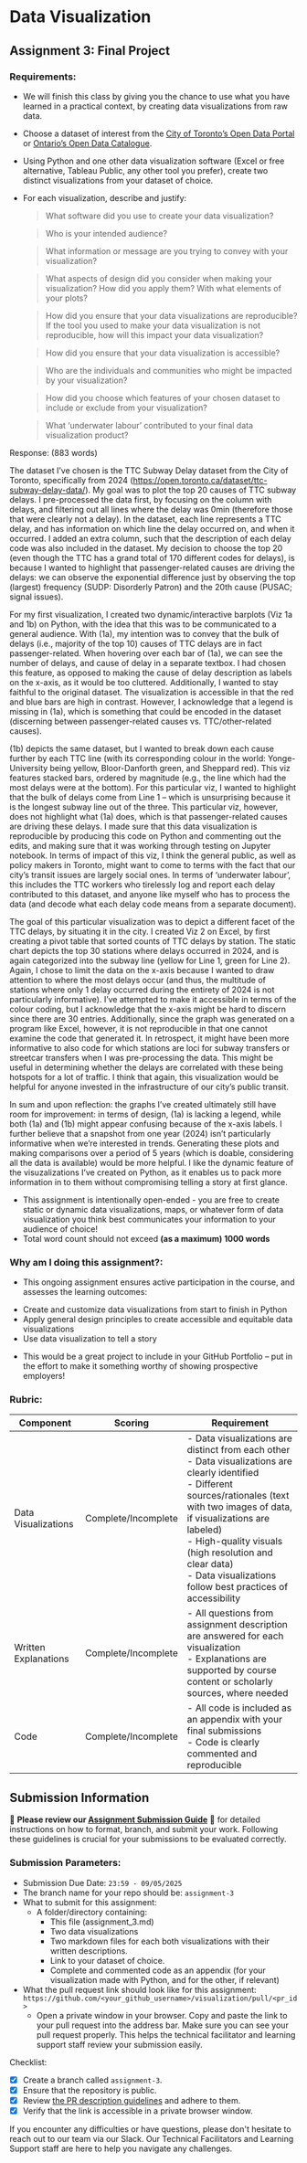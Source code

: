 # Data Visualization

## Assignment 3: Final Project

### Requirements:
- We will finish this class by giving you the chance to use what you have learned in a practical context, by creating data visualizations from raw data. 
- Choose a dataset of interest from the [City of Toronto’s Open Data Portal](https://www.toronto.ca/city-government/data-research-maps/open-data/) or [Ontario’s Open Data Catalogue](https://data.ontario.ca/). 
- Using Python and one other data visualization software (Excel or free alternative, Tableau Public, any other tool you prefer), create two distinct visualizations from your dataset of choice.  
- For each visualization, describe and justify: 
    > What software did you use to create your data visualization?

    > Who is your intended audience? 
    
    > What information or message are you trying to convey with your visualization? 
    
    > What aspects of design did you consider when making your visualization? How did you apply them? With what elements of your plots? 
    
    > How did you ensure that your data visualizations are reproducible? If the tool you used to make your data visualization is not reproducible, how will this impact your data visualization? 
    
    > How did you ensure that your data visualization is accessible?  
    
    > Who are the individuals and communities who might be impacted by your visualization?  
    
    > How did you choose which features of your chosen dataset to include or exclude from your visualization? 
    
    > What ‘underwater labour’ contributed to your final data visualization product?

Response: (883 words)

The dataset I’ve chosen is the TTC Subway Delay dataset from the City of Toronto, specifically from 2024 (https://open.toronto.ca/dataset/ttc-subway-delay-data/). My goal was to plot the top 20 causes of TTC subway delays. I pre-processed the data first, by focusing on the column with delays, and filtering out all lines where the delay was 0min (therefore those that were clearly not a delay). In the dataset, each line represents a TTC delay, and has information on which line the delay occurred on, and when it occurred. I added an extra column, such that the description of each delay code was also included in the dataset. My decision to choose the top 20 (even though the TTC has a grand total of 170 different codes for delays), is because I wanted to highlight that passenger-related causes are driving the delays: we can observe the exponential difference just by observing the top (largest) frequency (SUDP: Disorderly Patron) and the 20th cause (PUSAC; signal issues). 

For my first visualization, I created two dynamic/interactive barplots (Viz 1a and 1b) on Python, with the idea that this was to be communicated to a general audience. With (1a), my intention was to convey that the bulk of delays (i.e., majority of the top 10) causes of TTC delays are in fact passenger-related. When hovering over each bar of (1a), we can see the number of delays, and cause of delay in a separate textbox. I had chosen this feature, as opposed to making the cause of delay description as labels on the x-axis, as it would be too cluttered. Additionally, I wanted to stay faithful to the original dataset. The visualization is accessible in that the red and blue bars are high in contrast. However, I acknowledge that a legend is missing in (1a), which is something that could be encoded in the dataset (discerning between passenger-related causes vs. TTC/other-related causes). 

(1b) depicts the same dataset, but I wanted to break down each cause further by each TTC line (with its corresponding colour in the world: Yonge-University being yellow, Bloor-Danforth green, and Sheppard red). This viz features stacked bars, ordered by magnitude (e.g., the line which had the most delays were at the bottom). For this particular viz, I wanted to highlight that the bulk of delays come from Line 1 – which is unsurprising because it is the longest subway line out of the three. This particular viz, however, does not highlight what (1a) does, which is that passenger-related causes are driving these delays. I made sure that this data visualization is reproducible by producing this code on Python and commenting out the edits, and making sure that it was working through testing on Jupyter notebook. In terms of impact of this viz, I think the general public, as well as policy makers in Toronto, might want to come to terms with the fact that our city’s transit issues are largely social ones. In terms of ‘underwater labour’, this includes the TTC workers who tirelessly log and report each delay contributed to this dataset, and anyone like myself who has to process the data (and decode what each delay code means from a separate document). 

The goal of this particular visualization was to depict a different facet of the TTC delays, by situating it in the city. I created Viz 2 on Excel, by first creating a pivot table that sorted counts of TTC delays by station. The static chart depicts the top 30 stations where delays occurred in 2024, and is again categorized into the subway line (yellow for Line 1, green for Line 2). Again, I chose to limit the data on the x-axis because I wanted to draw attention to where the most delays occur (and thus, the multitude of stations where only 1 delay occurred during the entirety of 2024 is not particularly informative). I’ve attempted to make it accessible in terms of the colour coding, but I acknowledge that the x-axis might be hard to discern since there are 30 entries. Additionally, since the graph was generated on a program like Excel, however, it is not reproducible in that one cannot examine the code that generated it. In retrospect, it might have been more informative to also code for which stations are loci for subway transfers or streetcar transfers when I was pre-processing the data. This might be useful in determining whether the delays are correlated with these being hotspots for a lot of traffic. I think that again, this visualization would be helpful for anyone invested in the infrastructure of our city’s public transit. 

In sum and upon reflection: the graphs I’ve created ultimately still have room for improvement: in terms of design, (1a) is lacking a legend, while both (1a) and (1b) might appear confusing because of the x-axis labels. I further believe that a snapshot from one year (2024) isn’t particularly informative when we’re interested in trends. Generating these plots and making comparisons over a period of 5 years (which is doable, considering all the data is available) would be more helpful. I like the dynamic feature of the visuzalizations I’ve created on Python, as it enables us to pack more information in to them without compromising telling a story at first glance. 


- This assignment is intentionally open-ended - you are free to create static or dynamic data visualizations, maps, or whatever form of data visualization you think best communicates your information to your audience of choice! 
- Total word count should not exceed **(as a maximum) 1000 words** 
 
### Why am I doing this assignment?:  
- This ongoing assignment ensures active participation in the course, and assesses the learning outcomes: 
* Create and customize data visualizations from start to finish in Python
* Apply general design principles to create accessible and equitable data visualizations
* Use data visualization to tell a story  
- This would be a great project to include in your GitHub Portfolio – put in the effort to make it something worthy of showing prospective employers!

### Rubric:

| Component         | Scoring  | Requirement                                                                 |
|-------------------|----------|-----------------------------------------------------------------------------|
| Data Visualizations | Complete/Incomplete | - Data visualizations are distinct from each other<br>- Data visualizations are clearly identified<br>- Different sources/rationales (text with two images of data, if visualizations are labeled)<br>- High-quality visuals (high resolution and clear data)<br>- Data visualizations follow best practices of accessibility |
| Written Explanations | Complete/Incomplete | - All questions from assignment description are answered for each visualization<br>- Explanations are supported by course content or scholarly sources, where needed |
| Code              | Complete/Incomplete | - All code is included as an appendix with your final submissions<br>- Code is clearly commented and reproducible |

## Submission Information

🚨 **Please review our [Assignment Submission Guide](https://github.com/UofT-DSI/onboarding/blob/main/onboarding_documents/submissions.md)** 🚨 for detailed instructions on how to format, branch, and submit your work. Following these guidelines is crucial for your submissions to be evaluated correctly.

### Submission Parameters:
* Submission Due Date: `23:59 - 09/05/2025`
* The branch name for your repo should be: `assignment-3`
* What to submit for this assignment:
    * A folder/directory containing:
        * This file (assignment_3.md)
        * Two data visualizations 
        * Two markdown files for each both visualizations with their written descriptions.
        * Link to your dataset of choice.
        * Complete and commented code as an appendix (for your visualization made with Python, and for the other, if relevant) 
* What the pull request link should look like for this assignment: `https://github.com/<your_github_username>/visualization/pull/<pr_id>`
    * Open a private window in your browser. Copy and paste the link to your pull request into the address bar. Make sure you can see your pull request properly. This helps the technical facilitator and learning support staff review your submission easily.

Checklist:
- [X] Create a branch called `assignment-3`.
- [X] Ensure that the repository is public.
- [X] Review [the PR description guidelines](https://github.com/UofT-DSI/onboarding/blob/main/onboarding_documents/submissions.md#guidelines-for-pull-request-descriptions) and adhere to them.
- [X] Verify that the link is accessible in a private browser window.

If you encounter any difficulties or have questions, please don't hesitate to reach out to our team via our Slack. Our Technical Facilitators and Learning Support staff are here to help you navigate any challenges.
